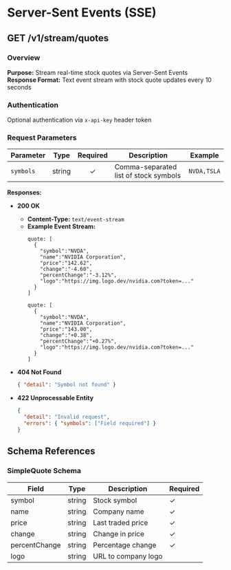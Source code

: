 # Server-Sent Events (SSE)

## GET /v1/stream/quotes

### Overview

**Purpose:** Stream real-time stock quotes via Server-Sent Events  
**Response Format:** Text event stream with stock quote updates every 10 seconds

### Authentication

Optional authentication via `x-api-key` header token

### Request Parameters

| Parameter | Type   | Required | Description                           | Example     |
|-----------|--------|:--------:|---------------------------------------|-------------|
| `symbols` | string |    ✓     | Comma-separated list of stock symbols | `NVDA,TSLA` |

**Responses:**

- **200 OK**
    - **Content-Type:** `text/event-stream`
    - **Example Event Stream:**
      ```
      quote: [
        {
          "symbol":"NVDA",
          "name":"NVIDIA Corporation",
          "price":"142.62",
          "change":"-4.60",
          "percentChange":"-3.12%",
          "logo":"https://img.logo.dev/nvidia.com?token=..."
        }
      ]

      quote: [
        {
          "symbol":"NVDA",
          "name":"NVIDIA Corporation",
          "price":"143.00",
          "change":"+0.38",
          "percentChange":"+0.27%",
          "logo":"https://img.logo.dev/nvidia.com?token=..."
        }
      ]
      ```

- **404 Not Found**
  ```json
  { "detail": "Symbol not found" }
  ```

- **422 Unprocessable Entity**
  ```json
  {
    "detail": "Invalid request",
    "errors": { "symbols": ["Field required"] }
  }
  ```

## Schema References

### SimpleQuote Schema

| Field            | Type   | Description                | Required |
|------------------|--------|----------------------------|----------|
| symbol           | string | Stock symbol               | ✓        |
| name             | string | Company name               | ✓        |
| price            | string | Last traded price          | ✓        |
| change           | string | Change in price            | ✓        |
| percentChange    | string | Percentage change          | ✓        |
| logo             | string | URL to company logo        |          |

